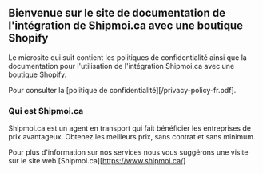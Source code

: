 ## Bienvenue sur le site de documentation de l'intégration de Shipmoi.ca avec une boutique Shopify

Le microsite qui suit contient les politiques de confidentialité ainsi que la documentation pour l'utilisation de l'intégration Shipmoi.ca avec une boutique Shopify.

Pour consulter la [politique de confidentialité][/privacy-policy-fr.pdf].

### Qui est Shipmoi.ca

Shipmoi.ca est un agent en transport qui fait bénéficier les entreprises de prix avantageux. Obtenez les meilleurs prix, sans contrat et sans minimum.

Pour plus d'information sur nos services nous vous suggérons une visite sur le site web [Shipmoi.ca][https://www.shipmoi.ca/]
